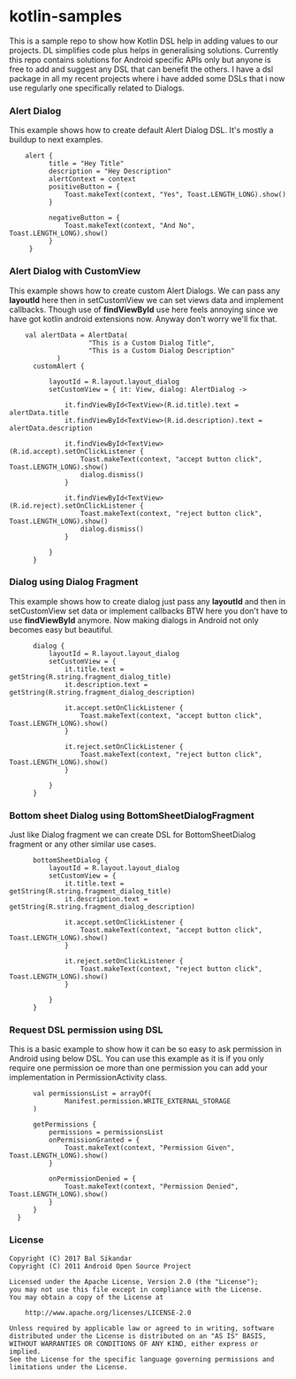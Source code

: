 # kotlin-samples
This is a sample repo to show how Kotlin DSL help in adding values to our projects. DL simplifies code plus helps in generalising solutions. Currently this repo contains solutions for Android specific APIs only but anyone is free to add and suggest any DSL that can benefit the others. I have a dsl package in all my recent projects where i have added some DSLs that i now use regularly one specifically related to Dialogs.


### Alert Dialog
This example shows how to create default Alert Dialog DSL. It's mostly a buildup to next examples.

```
    alert {
          title = "Hey Title"
          description = "Hey Description"
          alertContext = context
          positiveButton = {
              Toast.makeText(context, "Yes", Toast.LENGTH_LONG).show()
          }

          negativeButton = {
              Toast.makeText(context, "And No", Toast.LENGTH_LONG).show()
          }
     }
```        

### Alert Dialog with CustomView
This example shows how to create custom Alert Dialogs. We can pass any **layoutId** here then in setCustomView we can set views data and implement callbacks. Though use of **findViewById** use here feels annoying since we have got kotlin android extensions now. Anyway don't worry we'll fix that.

```
    val alertData = AlertData(
                    "This is a Custom Dialog Title",
                    "This is a Custom Dialog Description"
            )
      customAlert {

          layoutId = R.layout.layout_dialog
          setCustomView = { it: View, dialog: AlertDialog ->

              it.findViewById<TextView>(R.id.title).text = alertData.title
              it.findViewById<TextView>(R.id.description).text = alertData.description

              it.findViewById<TextView>(R.id.accept).setOnClickListener {
                  Toast.makeText(context, "accept button click", Toast.LENGTH_LONG).show()
                  dialog.dismiss()
              }

              it.findViewById<TextView>(R.id.reject).setOnClickListener {
                  Toast.makeText(context, "reject button click", Toast.LENGTH_LONG).show()
                  dialog.dismiss()
              }

          }
      }
```    

### Dialog using Dialog Fragment
This example shows how to create dialog just pass any **layoutId** and then in setCustomView set data or implement callbacks BTW here you don't have to use **findViewById** anymore. Now making dialogs in Android not only becomes easy but beautiful.

```
      dialog {
          layoutId = R.layout.layout_dialog
          setCustomView = {
              it.title.text = getString(R.string.fragment_dialog_title)
              it.description.text = getString(R.string.fragment_dialog_description)

              it.accept.setOnClickListener {
                  Toast.makeText(context, "accept button click", Toast.LENGTH_LONG).show()
              }

              it.reject.setOnClickListener {
                  Toast.makeText(context, "reject button click", Toast.LENGTH_LONG).show()
              }

          }
      }
```    

### Bottom sheet Dialog using BottomSheetDialogFragment
Just like Dialog fragment we can create DSL for BottomSheetDialog fragment or any other similar use cases.
```
      bottomSheetDialog {
          layoutId = R.layout.layout_dialog
          setCustomView = {
              it.title.text = getString(R.string.fragment_dialog_title)
              it.description.text = getString(R.string.fragment_dialog_description)

              it.accept.setOnClickListener {
                  Toast.makeText(context, "accept button click", Toast.LENGTH_LONG).show()
              }

              it.reject.setOnClickListener {
                  Toast.makeText(context, "reject button click", Toast.LENGTH_LONG).show()
              }

          }
      }

```   


### Request DSL permission using DSL
This is a basic example to show how it can be so easy to ask permission in Android using below DSL. You can use this example as it is if you only require one permission oe more than one permission you can add your implementation in PermissionActivity class.
```
      val permissionsList = arrayOf(
              Manifest.permission.WRITE_EXTERNAL_STORAGE
      )

      getPermissions {
          permissions = permissionsList
          onPermissionGranted = {
              Toast.makeText(context, "Permission Given", Toast.LENGTH_LONG).show()
          }

          onPermissionDenied = {
              Toast.makeText(context, "Permission Denied", Toast.LENGTH_LONG).show()
          }
      }
  }
```    


### License

   ```
   Copyright (C) 2017 Bal Sikandar
   Copyright (C) 2011 Android Open Source Project

   Licensed under the Apache License, Version 2.0 (the "License");
   you may not use this file except in compliance with the License.
   You may obtain a copy of the License at

       http://www.apache.org/licenses/LICENSE-2.0

   Unless required by applicable law or agreed to in writing, software
   distributed under the License is distributed on an "AS IS" BASIS,
   WITHOUT WARRANTIES OR CONDITIONS OF ANY KIND, either express or implied.
   See the License for the specific language governing permissions and
   limitations under the License.
   ```
